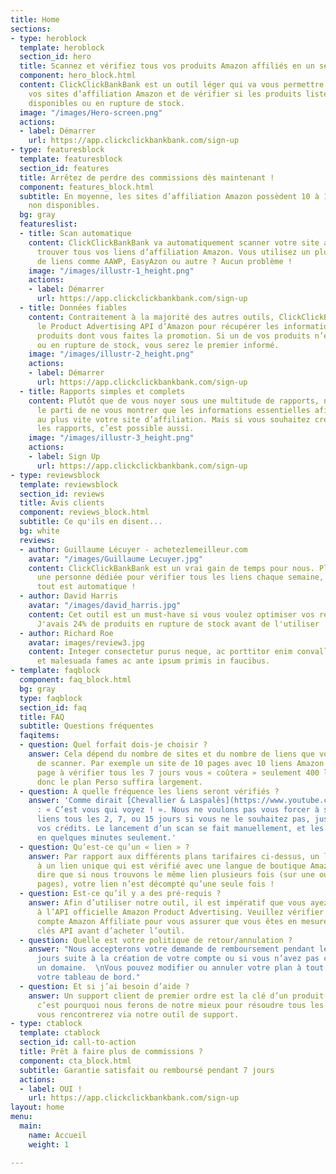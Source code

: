 ```yaml
---
title: Home
sections:
- type: heroblock
  template: heroblock
  section_id: hero
  title: Scannez et vérifiez tous vos produits Amazon affiliés en un seul endroit
  component: hero_block.html
  content: ClickClickBankBank est un outil léger qui va vous permettre de scanner
    vos sites d’affiliation Amazon et de vérifier si les produits listés sont encore
    disponibles ou en rupture de stock.
  image: "/images/Hero-screen.png"
  actions:
  - label: Démarrer
    url: https://app.clickclickbankbank.com/sign-up
- type: featuresblock
  template: featuresblock
  section_id: features
  title: Arrêtez de perdre des commissions dès maintenant !
  component: features_block.html
  subtitle: En moyenne, les sites d’affiliation Amazon possèdent 10 à 15% de produits
    non disponibles.
  bg: gray
  featureslist:
  - title: Scan automatique
    content: ClickClickBankBank va automatiquement scanner votre site au complet et
      trouver tous vos liens d’affiliation Amazon. Vous utilisez un plugin de cloaking
      de liens comme AAWP, EasyAzon ou autre ? Aucun problème !
    image: "/images/illustr-1_height.png"
    actions:
    - label: Démarrer
      url: https://app.clickclickbankbank.com/sign-up
  - title: Données fiables
    content: Contraitement à la majorité des autres outils, ClickClickBankBank utilise
      le Product Advertising API d’Amazon pour récupérer les informations sur les
      produits dont vous faites la promotion. Si un de vos produits n’est plus disponible
      ou en rupture de stock, vous serez le premier informé.
    image: "/images/illustr-2_height.png"
    actions:
    - label: Démarrer
      url: https://app.clickclickbankbank.com/sign-up
  - title: Rapports simples et complets
    content: Plutôt que de vous noyer sous une multitude de rapports, nous avons pris
      le parti de ne vous montrer que les informations essentielles afin d’optimiser
      au plus vite votre site d’affiliation. Mais si vous souhaitez creuser en détail
      les rapports, c’est possible aussi.
    image: "/images/illustr-3_height.png"
    actions:
    - label: Sign Up
      url: https://app.clickclickbankbank.com/sign-up
- type: reviewsblock
  template: reviewsblock
  section_id: reviews
  title: Avis clients
  component: reviews_block.html
  subtitle: Ce qu'ils en disent...
  bg: white
  reviews:
  - author: Guillaume Lécuyer - achetezlemeilleur.com
    avatar: "/images/Guillaume Lecuyer.jpg"
    content: ClickClickBankBank est un vrai gain de temps pour nous. Plutôt que d'avoir
      une personne dédiée pour vérifier tous les liens chaque semaine, maintenant
      tout est automatique !
  - author: David Harris
    avatar: "/images/david_harris.jpg"
    content: Cet outil est un must-have si vous voulez optimiser vos revenus Amazon.
      J'avais 24% de produits en rupture de stock avant de l'utiliser !
  - author: Richard Roe
    avatar: images/review3.jpg
    content: Integer consectetur purus neque, ac porttitor enim convallis vitae. Interdum
      et malesuada fames ac ante ipsum primis in faucibus.
- template: faqblock
  component: faq_block.html
  bg: gray
  type: faqblock
  section_id: faq
  title: FAQ
  subtitle: Questions fréquentes
  faqitems:
  - question: Quel forfait dois-je choisir ?
    answer: Cela dépend du nombre de sites et du nombre de liens que vous avez besoin
      de scanner. Par exemple un site de 10 pages avec 10 liens Amazon sur chaque
      page à vérifier tous les 7 jours vous « coûtera » seulement 400 liens par mois,
      donc le plan Perso suffira largement.
  - question: À quelle fréquence les liens seront vérifiés ?
    answer: 'Comme dirait [Chevallier & Laspalès](https://www.youtube.com/watch?v=ZyBF9gCHl2Y)
      : « C’est vous qui voyez ! ». Nous ne voulons pas vous forcer à scanner vos
      liens tous les 2, 7, ou 15 jours si vous ne le souhaitez pas, juste pour utiliser
      vos crédits. Le lancement d’un scan se fait manuellement, et les résultats disponibles
      en quelques minutes seulement.'
  - question: Qu’est-ce qu’un « lien » ?
    answer: Par rapport aux différents plans tarifaires ci-dessus, un lien correspond
      à un lien unique qui est vérifié avec une langue de boutique Amazon. Cela veut
      dire que si nous trouvons le même lien plusieurs fois (sur une ou plusieurs
      pages), votre lien n’est décompté qu’une seule fois !
  - question: Est-ce qu’il y a des pré-requis ?
    answer: Afin d’utiliser notre outil, il est impératif que vous ayez déjà accès
      à l’API officielle Amazon Product Advertising. Veuillez vérifier dans votre
      compte Amazon Affiliate pour vous assurer que vous êtes en mesure de créer des
      clés API avant d’acheter l’outil.
  - question: Quelle est votre politique de retour/annulation ?
    answer: "Nous accepterons votre demande de remboursement pendant les 7 premiers
      jours suite à la création de votre compte ou si vous n’avez pas commencé à scanner
      un domaine.  \nVous pouvez modifier ou annuler votre plan à tout moment dans
      votre tableau de bord."
  - question: Et si j’ai besoin d’aide ?
    answer: Un support client de premier ordre est la clé d’un produit de qualité,
      c’est pourquoi nous ferons de notre mieux pour résoudre tous les problèmes que
      vous rencontrerez via notre outil de support.
- type: ctablock
  template: ctablock
  section_id: call-to-action
  title: Prêt à faire plus de commissions ?
  component: cta_block.html
  subtitle: Garantie satisfait ou remboursé pendant 7 jours
  actions:
  - label: OUI !
    url: https://app.clickclickbankbank.com/sign-up
layout: home
menu:
  main:
    name: Accueil
    weight: 1

---
```

